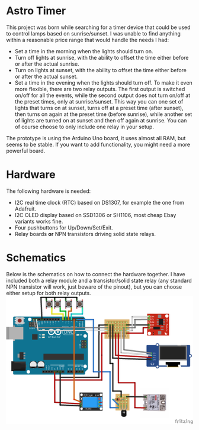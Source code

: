 # Astro Timer
This project was born while searching for a timer device that could be used to control lamps based on sunrise/sunset. I was unable to find anything within a reasonable price range that would handle the needs I had:
  - Set a time in the morning when the lights should turn on.
  - Turn off lights at sunrise, with the ability to offset the time either before or after the actual sunrise.
  - Turn on lights at sunset, with the ability to offset the time either before or after the actual sunset.
  - Set a time in the evening when the lights should turn off.
To make it even more flexible, there are two relay outputs. The first output is switched on/off for all the events, while the second output does not turn on/off at the preset times, only at sunrise/sunset. This way you can one set of lights that turns on at sunset, turns off at a preset time (after sunset), then turns on again at the preset time (before sunrise), while another set of lights are turned on at sunset and then off again at sunrise. You can of course choose to only include one relay in your setup.

The prototype is using the Arduino Uno board, it uses almost all RAM, but seems to be stable. If you want to add functionality, you might need a more powerful board.

# Hardware
The following hardware is needed:
  - I2C real time clock (RTC) based on DS1307, for example the one from Adafruit.
  - I2C OLED display based on SSD1306 or SH1106, most cheap Ebay variants works fine.
  - Four pushbuttons for Up/Down/Set/Exit.
  - Relay boards **or** NPN transistors driving solid state relays.

# Schematics
Below is the schematics on how to connect the hardware together. I have included both a relay module and a transistor/solid state relay (any standard NPN transistor will work, just beware of the pinout), but you can choose either setup for both relay outputs.
![Schematics](https://github.com/VauxhallViva/astrotimer/blob/main/images/AstroTimer_schematic.png)
